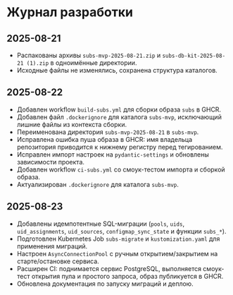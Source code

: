 # Журнал разработки

## 2025-08-21
- Распакованы архивы `subs-mvp-2025-08-21.zip` и `subs-db-kit-2025-08-21 (1).zip` в одноимённые директории.
- Исходные файлы не изменялись, сохранена структура каталогов.

## 2025-08-22
- Добавлен workflow `build-subs.yml` для сборки образа `subs` в GHCR.
- Добавлен файл `.dockerignore` для каталога `subs-mvp`, исключающий лишние файлы из контекста сборки.
- Переименована директория `subs-mvp-2025-08-21` в `subs-mvp`.
- Исправлена ошибка пуша образа в GHCR: имя владельца репозитория приводится к нижнему регистру перед тегированием.
- Исправлен импорт настроек на `pydantic-settings` и обновлены зависимости проекта.
- Добавлен workflow `ci-subs.yml` со смоук-тестом импорта и сборкой образа.
- Актуализирован `.dockerignore` для каталога `subs-mvp`.

## 2025-08-23
- Добавлены идемпотентные SQL-миграции (`pools`, `uids`, `uid_assignments`, `uid_sources`, `configmap_sync_state` и функции `subs_*`).
- Подготовлен Kubernetes Job `subs-migrate` и `kustomization.yaml` для применения миграций.
- Настроен `AsyncConnectionPool` с ручным открытием/закрытием на старте/остановке сервиса.
- Расширен CI: поднимается сервис PostgreSQL, выполняется смоук-тест открытия пула и простого запроса, образ публикуется в GHCR.
- Обновлена документация по запуску миграций и деплою.
